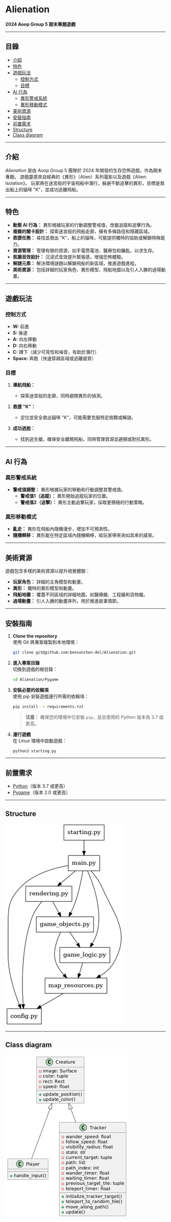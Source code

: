 # Alienation

**2024 Aoop Group 5 期末專題遊戲**

---

## 目錄

- [介紹](#介紹)
- [特色](#特色)
- [遊戲玩法](#遊戲玩法)
  - [控制方式](#控制方式)
  - [目標](#目標)
- [AI 行為](#ai-行為)
  - [異形警戒系統](#異形警戒系統)
  - [異形移動模式](#異形移動模式)
- [美術資源](#美術資源)
- [安裝指南](#安裝指南)
- [前置需求](#前置需求)
- [Structure](#Structure)
- [Class diagram](#Class_diagram)

---

## 介紹

*Alienation* 是由 Aoop Group 5 團隊於 2024 年開發的生存恐怖遊戲，作為期末專題。
遊戲靈感來自經典的《異形》（Alien）系列電影以及遊戲《Alien: Isolation》。
玩家將在迷宮般的宇宙飛船中潛行，躲避不斷追擊的異形，目標是救出船上的貓咪 "K"，並成功逃離飛船。

---

## 特色

- **動態 AI 行為：** 異形根據玩家的行動調整警戒值，改變追蹤和追擊行為。
- **複雜的關卡設計：** 探索迷宮般的飛船走廊，擁有多條路徑和隱藏區域。
- **救援任務：** 尋找並救出 "K"，船上的貓咪，可能提供獨特的協助或解鎖特殊能力。
- **資源管理：** 管理有限的資源，如手電筒電池、醫療包和鑰匙，以求生存。
- **氛圍音效設計：** 沉浸式音效提升緊張感，增強恐怖體驗。
- **解謎元素：** 解決環境謎題以解鎖飛船的新區域，推進遊戲進程。
- **美術資源：** 包括詳細的玩家角色、異形模型、飛船地圖以及引人入勝的過場動畫。

---

## 遊戲玩法

### 控制方式

- **W:** 前進
- **S:** 後退
- **A:** 向左移動
- **D:** 向右移動
- **C:** 蹲下（減少可見性和噪音，有助於潛行）
- **Space:** 奔跑（快速穿越區域或逃離威脅）

### 目標

1. **導航飛船：**
   - 探索迷宮般的走廊，同時避開異形的偵測。

2. **救援 "K"：**
   - 定位並安全救出貓咪 "K"，可能需要克服特定挑戰或解謎。

3. **成功逃脫：**
   - 找到逃生艙，確保安全離開飛船，同時管理資源並避開或對抗異形。

---

## AI 行為

### 異形警戒系統

- **警戒值調整：** 異形根據玩家的移動和行動調整其警戒值。
  - **警戒值1（追蹤）：** 異形開始追蹤玩家的位置。
  - **警戒值2（追擊）：** 異形主動追擊玩家，採取更積極的行動策略。

### 異形移動模式

- **亂走：** 異形在飛船內隨機漫步，增加不可預測性。
- **隨機瞬移：** 異形能在特定區域內隨機瞬移，給玩家帶來突如其來的威脅。

---

## 美術資源

遊戲包含多樣的美術資源以提升視覺體驗：

- **玩家角色：** 詳細的主角模型和動畫。
- **異形：** 獨特的異形模型和動畫。
- **飛船地圖：** 覆蓋不同區域的詳細地圖，如醫療艙、工程艙和貨物艙。
- **過場動畫：** 引人入勝的動畫序列，用於推進故事情節。

---

## 安裝指南

1. **Clone the repository**  
   使用 Git 將專案複製到本地環境：  
   ```bash
   git clone git@github.com:bensonchen-del/Alienation.git
   ```

2. **進入專案目錄**  
   切換到遊戲的根目錄：  
   ```bash
   cd Alienation/Pygame
   ```

3. **安裝必要的依賴項**  
   使用 pip 安裝遊戲運行所需的依賴項：  
   ```bash
   pip install -r requirements.txt
   ```
   > **注意：** 確保您的環境中已安裝 `pip`，並且使用的 Python 版本為 3.7 或更高。

4. **運行遊戲**  
   在 Linux 環境中啟動遊戲：  
   ```bash
   python3 starting.py
   ```

---

## 前置需求

- [Python](https://www.python.org/)（版本 3.7 或更高）
- [Pygame](https://www.pygame.org/)（版本 2.0 或更高）

---

## Structure

![Structure](images/structure.png)

---

## Class diagram

![Class diagram](images/class_diagram.png)